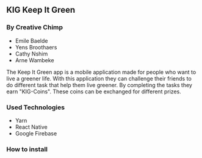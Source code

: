 ## KIG Keep It Green
### By Creative Chimp
* Emile Baelde
* Yens Broothaers
* Cathy Nshim
* Arne Wambeke

The Keep It Green app is a mobile application made for people who want to live a greener life. With this application they can challenge their friends to do different task that help them live greener. By completing the tasks they earn "KIG-Coins". These coins can be exchanged for different prizes.

### Used Technologies
* Yarn
* React Native
* Google Firebase

### How to install